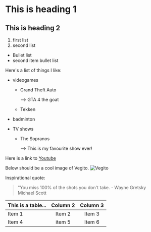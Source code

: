 # This is heading 1
## This is heading 2
1) first list
2) second list
+ Bullet list
+ second item bullet list

Here's a list of things I like:
* videogames
  * Grand Theft Auto  

    --> GTA 4 the goat  

  * Tekken  

* badminton
* TV shows
  * The Sopranos   

    --> This is my favourite show ever!


Here is a link to [Youtube](www.youtube.com)

Below should be a cool image of Vegito. 
![Vegito](https://i.ytimg.com/vi/hh6LN8uwytE/maxresdefault.jpg)

Inspirational quote:
> "You miss 100% of the shots you don't take. - Wayne Gretsky       
> Michael Scott


| This is a table... | Column 2 | Column 3 |
|:----|:---:|:---:|
| Item 1 | Item 2 | Item 3 |
| Item 4 | item 5 | Item 6 |

